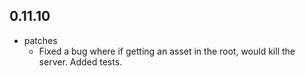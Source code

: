 ## 0.11.10

* patches
    * Fixed a bug where if getting an asset in the root, would kill the server. Added tests.